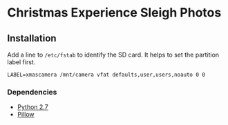 # Christmas Experience Sleigh Photos

## Installation

Add a line to `/etc/fstab` to identify the SD card. It helps to set the partition label first.

    LABEL=xmascamera /mnt/camera vfat defaults,user,users,noauto 0 0

### Dependencies

* [Python 2.7](http://www.python.org/)
* [Pillow](http://python-imaging.github.io/)
